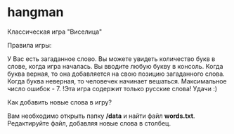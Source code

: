 # hangman
Классическая игра "Виселица"

Правила игры:

У Вас есть загаданное слово. Вы можете увидеть количество букв в слове, когда игра началась. Вы вводите любую букву в консоль. Когда буква верная, то она добавляется на свою позицию загаданного слова. Когда буква неверная, то человечек начинает вешаться. Максимальное число ошибок - 7. !Эта игра содержит только русские слова! Удачи :)

Как добавить новые слова в игру?

Вам необходимо открыть папку **/data** и найти файл **words.txt**. Редактируйте файл, добавляя новые слова в столбец.
